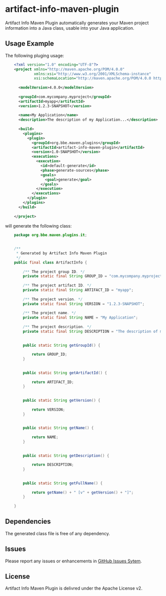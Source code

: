 # artifact-info-maven-plugin
Artifact Info Maven Plugin automatically generates your Maven project information into a Java class, usable into your Java application.

## Usage Example
The following pluging usage:
``` xml
    <?xml version="1.0" encoding="UTF-8"?>
    <project xmlns="http://maven.apache.org/POM/4.0.0"
             xmlns:xsi="http://www.w3.org/2001/XMLSchema-instance"
             xsi:schemaLocation="http://maven.apache.org/POM/4.0.0 http://maven.apache.org/xsd/maven-4.0.0.xsd">
             
      <modelVersion>4.0.0</modelVersion>
      
      <groupId>com.mycompany.myproject</groupId>
      <artifactId>myapp</artifactId>
      <version>1.2.3-SNAPSHOT</version>
      
      <name>My Application</name>
      <description>The description of my Application...</description>
      
      <build>
        <plugins>
          <plugin>
            <groupId>org.bbe.maven.plugins</groupId>
            <artifactId>artifact-info-maven-plugin</artifactId>
            <version>1.0-SNAPSHOT</version>
            <executions>
              <execution>
                <id>default-generate</id>
                <phase>generate-sources</phase>
                <goals>
                  <goal>generate</goal>
                </goals>
              </execution>
            </executions>
          </plugin>
        </plugins>
      </build>
      
    </project>
```

will generate the following class:
```java
    package org.bbe.maven.plugins.it;
    
    
    /**
     * Generated by Artifact Info Maven Plugin
     */
    public final class ArtifactInfo {
        
        /** The project group ID. */
        private static final String GROUP_ID = "com.mycompany.myproject";
        
        /** The project artifact ID. */
        private static final String ARTIFACT_ID = "myapp";
        
        /** The project version. */
        private static final String VERSION = "1.2.3-SNAPSHOT";
        
        /** The project name. */
        private static final String NAME = "My Application";
        
        /** The project description. */
        private static final String DESCRIPTION = "The description of my Application...";
        
        
        public static String getGroupId() {
            
            return GROUP_ID;
        }
        
        
        public static String getArtifactId() {
            
            return ARTIFACT_ID;
        }
        
        
        public static String getVersion() {
            
            return VERSION;
        }
        
        
        public static String getName() {
            
            return NAME;
        }
        
        
        public static String getDescription() {
            
            return DESCRIPTION;
        }
        
        
        public static String getFullName() {
            
            return getName() + " [v" + getVersion() + "]"; 
        }
        
    }
```

## Dependencies
The generated class file is free of any dependency.

## Issues
Please report any issues or enhancements in [GitHub Issues Sytem](https://github.com/BBE78/artifact-info-maven-plugin/issues).

## License
Artifact Info Maven Plugin is delivred under the Apache License v2.
